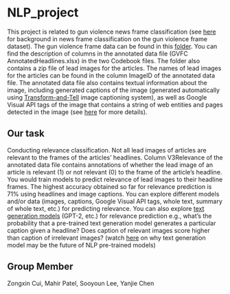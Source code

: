 # NLP_project

This project is related to gun violence news frame classification (see [here](https://www.aclweb.org/anthology/K19-1047/) for
background in news frame classification on the gun violence frame dataset). The
gun violence frame data can be found in this [folder](https://drive.google.com/drive/folders/19O_DaW6zwH9tRChXZzUSYiTsIeBsEI_e?usp=sharing). You can find the description
of columns in the annotated data file (GVFC AnnotatedHeadlines.xlsx) in the
two Codebook files. The folder also contains a zip file of lead images for the
articles. The names of lead images for the articles can be found in the column
ImageID of the annotated data file. The annotated data file also contains
textual information about the image, including generated captions of the image
(generated automatically using [Transform-and-Tell](https://github.com/alasdairtran/transform-and-tell) image captioning system),
as well as Google Visual API tags of the image that contains a string of web
entities and pages detected in the image (see [here](https://cloud.google.com/vision/docs/detecting-web) for more details).

## Our task

 Conducting relevance classification. Not all lead images of articles are
relevant to the frames of the articles’ headlines. Column V3Relevance of
the annotated data file contains annotations of whether the lead image of
an article is relevant (1) or not relevant (0) to the frame of the article’s
headline. You would train models to predict relevance of lead images to
their headline frames. The highest accuracy obtained so far for relevance
prediction is 71% using headlines and image captions. You can explore
different models and/or data (images, captions, Google Visual API tags,
whole text, summary of whole text, etc.) for predicting relevance. You can
also explore [text generation models](https://huggingface.co/transformers/v2.0.0/examples.html#language-generation) (GPT-2, etc.) for relevance prediction e.g., what’s the probability that a pre-trained text generation model
generates a particular caption given a headline? Does caption of relevant
images score higher than caption of irrelevant images? (watch [here](https://www.youtube.com/watch?v=G5lmya6eKtc) on
why text generation model may be the future of NLP pre-trained models)


## Group Member

Zongxin Cui,
Mahir Patel,
Sooyoun Lee,
Yanjie Chen 
